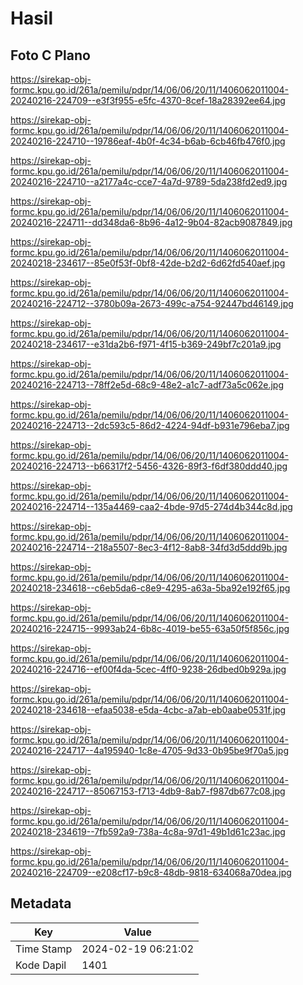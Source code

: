 # Hasil

## Foto C Plano

https://sirekap-obj-formc.kpu.go.id/261a/pemilu/pdpr/14/06/06/20/11/1406062011004-20240216-224709--e3f3f955-e5fc-4370-8cef-18a28392ee64.jpg

https://sirekap-obj-formc.kpu.go.id/261a/pemilu/pdpr/14/06/06/20/11/1406062011004-20240216-224710--19786eaf-4b0f-4c34-b6ab-6cb46fb476f0.jpg

https://sirekap-obj-formc.kpu.go.id/261a/pemilu/pdpr/14/06/06/20/11/1406062011004-20240216-224710--a2177a4c-cce7-4a7d-9789-5da238fd2ed9.jpg

https://sirekap-obj-formc.kpu.go.id/261a/pemilu/pdpr/14/06/06/20/11/1406062011004-20240216-224711--dd348da6-8b96-4a12-9b04-82acb9087849.jpg

https://sirekap-obj-formc.kpu.go.id/261a/pemilu/pdpr/14/06/06/20/11/1406062011004-20240218-234617--85e0f53f-0bf8-42de-b2d2-6d62fd540aef.jpg

https://sirekap-obj-formc.kpu.go.id/261a/pemilu/pdpr/14/06/06/20/11/1406062011004-20240216-224712--3780b09a-2673-499c-a754-92447bd46149.jpg

https://sirekap-obj-formc.kpu.go.id/261a/pemilu/pdpr/14/06/06/20/11/1406062011004-20240218-234617--e31da2b6-f971-4f15-b369-249bf7c201a9.jpg

https://sirekap-obj-formc.kpu.go.id/261a/pemilu/pdpr/14/06/06/20/11/1406062011004-20240216-224713--78ff2e5d-68c9-48e2-a1c7-adf73a5c062e.jpg

https://sirekap-obj-formc.kpu.go.id/261a/pemilu/pdpr/14/06/06/20/11/1406062011004-20240216-224713--2dc593c5-86d2-4224-94df-b931e796eba7.jpg

https://sirekap-obj-formc.kpu.go.id/261a/pemilu/pdpr/14/06/06/20/11/1406062011004-20240216-224713--b66317f2-5456-4326-89f3-f6df380ddd40.jpg

https://sirekap-obj-formc.kpu.go.id/261a/pemilu/pdpr/14/06/06/20/11/1406062011004-20240216-224714--135a4469-caa2-4bde-97d5-274d4b344c8d.jpg

https://sirekap-obj-formc.kpu.go.id/261a/pemilu/pdpr/14/06/06/20/11/1406062011004-20240216-224714--218a5507-8ec3-4f12-8ab8-34fd3d5ddd9b.jpg

https://sirekap-obj-formc.kpu.go.id/261a/pemilu/pdpr/14/06/06/20/11/1406062011004-20240218-234618--c6eb5da6-c8e9-4295-a63a-5ba92e192f65.jpg

https://sirekap-obj-formc.kpu.go.id/261a/pemilu/pdpr/14/06/06/20/11/1406062011004-20240216-224715--9993ab24-6b8c-4019-be55-63a50f5f856c.jpg

https://sirekap-obj-formc.kpu.go.id/261a/pemilu/pdpr/14/06/06/20/11/1406062011004-20240216-224716--ef00f4da-5cec-4ff0-9238-26dbed0b929a.jpg

https://sirekap-obj-formc.kpu.go.id/261a/pemilu/pdpr/14/06/06/20/11/1406062011004-20240218-234618--efaa5038-e5da-4cbc-a7ab-eb0aabe0531f.jpg

https://sirekap-obj-formc.kpu.go.id/261a/pemilu/pdpr/14/06/06/20/11/1406062011004-20240216-224717--4a195940-1c8e-4705-9d33-0b95be9f70a5.jpg

https://sirekap-obj-formc.kpu.go.id/261a/pemilu/pdpr/14/06/06/20/11/1406062011004-20240216-224717--85067153-f713-4db9-8ab7-f987db677c08.jpg

https://sirekap-obj-formc.kpu.go.id/261a/pemilu/pdpr/14/06/06/20/11/1406062011004-20240218-234619--7fb592a9-738a-4c8a-97d1-49b1d61c23ac.jpg

https://sirekap-obj-formc.kpu.go.id/261a/pemilu/pdpr/14/06/06/20/11/1406062011004-20240216-224709--e208cf17-b9c8-48db-9818-634068a70dea.jpg


## Metadata

| Key        | Value               |
| ---------- | ------------------- |
| Time Stamp | 2024-02-19 06:21:02 |
| Kode Dapil | 1401                |



